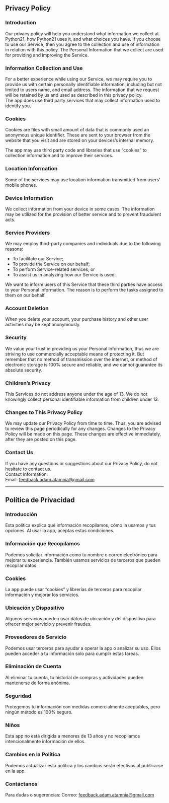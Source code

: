 Privacy Policy  
----------------

### Introduction  
Our privacy policy will help you understand what information we collect at Python21, how Python21 uses it, and what choices you have.
If you choose to use our Service, then you agree to the collection and use of information in relation with this policy. The Personal Information that we collect are used for providing and improving the Service.

### Information Collection and Use  
For a better experience while using our Service, we may require you to provide us with certain personally identifiable information, including but not limited to users name, and email address. The information that we request will be retained by us and used as described in this privacy policy.  
The app does use third party services that may collect information used to identify you. 

### Cookies  
Cookies are files with small amount of data that is commonly used an anonymous unique identifier. These are sent to your browser from the website that you visit and are stored on your devices’s internal memory.  

The app may use third party code and libraries that use “cookies” to collection information and to improve their services.  

### Location Information  
Some of the services may use location information transmitted from users' mobile phones.

### Device Information  
We collect information from your device in some cases. The information may be utilized for the provision of better service and to prevent fraudulent acts.

### Service Providers  
We may employ third-party companies and individuals due to the following reasons:  
* To facilitate our Service;
* To provide the Service on our behalf;
* To perform Service-related services; or
* To assist us in analyzing how our Service is used.  

We want to inform users of this Service that these third parties have access to your Personal Information. The reason is to perform the tasks assigned to them on our behalf.

### Account Deletion
When you delete your account, your purchase history and other user activities may be kept anonymously.

### Security  
We value your trust in providing us your Personal Information, thus we are striving to use commercially acceptable means of protecting it. But remember that no method of transmission over  the internet, or method of electronic storage is 100% secure and reliable, and we cannot guarantee its absolute security.  

### Children’s Privacy  
This Services do not address anyone under the age of 13. We do not knowingly collect personal identifiable information from children under 13.  

### Changes to This Privacy Policy  
We may update our Privacy Policy from time to time. Thus, you are advised to review this page periodically for any changes. Changes to the Privacy Policy will be made on this page. These changes are effective immediately, after they are posted on this page.  

### Contact Us  
If you have any questions or suggestions about our Privacy Policy, do not hesitate to contact us.  
Contact Information:  
Email: feedback.adam.atamnia@gmail.com 

----------------

## **Política de Privacidad**

### Introducción

Esta política explica qué información recopilamos, cómo la usamos y tus opciones. Al usar la app, aceptas estas condiciones.

### Información que Recopilamos

Podemos solicitar información como tu nombre o correo electrónico para mejorar tu experiencia. También usamos servicios de terceros que pueden recopilar datos.

### Cookies

La app puede usar “cookies” y librerías de terceros para recopilar información y mejorar los servicios.

### Ubicación y Dispositivo

Algunos servicios pueden usar datos de ubicación y del dispositivo para ofrecer mejor servicio y prevenir fraudes.

### Proveedores de Servicio

Podemos usar terceros para ayudar a operar la app o analizar su uso. Ellos pueden acceder a tu información solo para cumplir estas tareas.

### Eliminación de Cuenta

Al eliminar tu cuenta, tu historial de compras y actividades pueden mantenerse de forma anónima.

### Seguridad

Protegemos tu información con medidas comercialmente aceptables, pero ningún método es 100% seguro.

### Niños

Esta app no está dirigida a menores de 13 años y no recopilamos intencionalmente información de ellos.

### Cambios en la Política

Podemos actualizar esta política y los cambios serán efectivos al publicarse en la app.

### Contáctanos

Para dudas o sugerencias:
Correo: [feedback.adam.atamnia@gmail.com](mailto:feedback.adam.atamnia@gmail.com)

